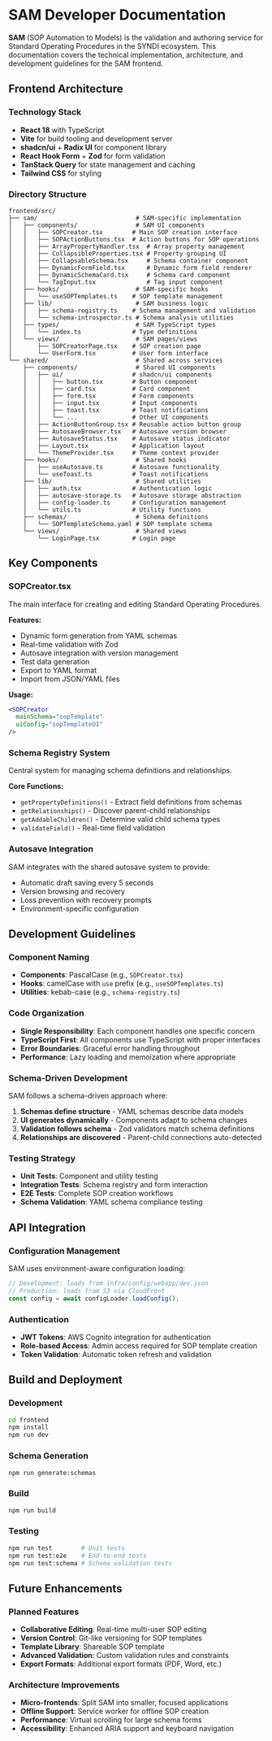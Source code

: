 <!-- 
SPDX-FileCopyrightText: 2024-2025 Pathway Bio, Inc. <https://pwbio.ai>
SPDX-FileContributor: Kimberly Robasky
SPDX-License-Identifier: Apache-2.0
 -->

# SAM Developer Documentation

**SAM** (SOP Automation to Models) is the validation and authoring service for Standard Operating Procedures in the SYNDI ecosystem. This documentation covers the technical implementation, architecture, and development guidelines for the SAM frontend.

## Frontend Architecture

### Technology Stack
- **React 18** with TypeScript
- **Vite** for build tooling and development server
- **shadcn/ui** + **Radix UI** for component library
- **React Hook Form** + **Zod** for form validation
- **TanStack Query** for state management and caching
- **Tailwind CSS** for styling

### Directory Structure

```
frontend/src/
├── sam/                           # SAM-specific implementation
│   ├── components/                # SAM UI components
│   │   ├── SOPCreator.tsx        # Main SOP creation interface
│   │   ├── SOPActionButtons.tsx  # Action buttons for SOP operations
│   │   ├── ArrayPropertyHandler.tsx  # Array property management
│   │   ├── CollapsibleProperties.tsx # Property grouping UI
│   │   ├── CollapsableSchema.tsx     # Schema container component
│   │   ├── DynamicFormField.tsx      # Dynamic form field renderer
│   │   ├── DynamicSchemaCard.tsx     # Schema card component
│   │   └── TagInput.tsx              # Tag input component
│   ├── hooks/                     # SAM-specific hooks
│   │   └── useSOPTemplates.ts    # SOP template management
│   ├── lib/                       # SAM business logic
│   │   ├── schema-registry.ts    # Schema management and validation
│   │   └── schema-introspector.ts # Schema analysis utilities
│   ├── types/                     # SAM TypeScript types
│   │   └── index.ts              # Type definitions
│   └── views/                     # SAM pages/views
│       ├── SOPCreatorPage.tsx    # SOP creation page
│       └── UserForm.tsx          # User form interface
└── shared/                        # Shared across services
    ├── components/                # Shared UI components
    │   ├── ui/                   # shadcn/ui components
    │   │   ├── button.tsx        # Button component
    │   │   ├── card.tsx          # Card component
    │   │   ├── form.tsx          # Form components
    │   │   ├── input.tsx         # Input components
    │   │   ├── toast.tsx         # Toast notifications
    │   │   └── ...               # Other UI components
    │   ├── ActionButtonGroup.tsx # Reusable action button group
    │   ├── AutosaveBrowser.tsx   # Autosave version browser
    │   ├── AutosaveStatus.tsx    # Autosave status indicator
    │   ├── Layout.tsx            # Application layout
    │   └── ThemeProvider.tsx     # Theme context provider
    ├── hooks/                     # Shared hooks
    │   ├── useAutosave.ts        # Autosave functionality
    │   └── useToast.ts           # Toast notifications
    ├── lib/                       # Shared utilities
    │   ├── auth.tsx              # Authentication logic
    │   ├── autosave-storage.ts   # Autosave storage abstraction
    │   ├── config-loader.ts      # Configuration management
    │   └── utils.ts              # Utility functions
    ├── schemas/                   # Schema definitions
    │   └── SOPTemplateSchema.yaml # SOP template schema
    └── views/                     # Shared views
        └── LoginPage.tsx         # Login page
```

## Key Components

### SOPCreator.tsx
The main interface for creating and editing Standard Operating Procedures.

**Features:**
- Dynamic form generation from YAML schemas
- Real-time validation with Zod
- Autosave integration with version management
- Test data generation
- Export to YAML format
- Import from JSON/YAML files

**Usage:**
```jsx
<SOPCreator 
  mainSchema="sopTemplate" 
  uiConfig="sopTemplateUI" 
/>
```

### Schema Registry System
Central system for managing schema definitions and relationships.

**Core Functions:**
- `getPropertyDefinitions()` - Extract field definitions from schemas
- `getRelationships()` - Discover parent-child relationships
- `getAddableChildren()` - Determine valid child schema types
- `validateField()` - Real-time field validation

### Autosave Integration
SAM integrates with the shared autosave system to provide:
- Automatic draft saving every 5 seconds
- Version browsing and recovery
- Loss prevention with recovery prompts
- Environment-specific configuration

## Development Guidelines

### Component Naming
- **Components**: PascalCase (e.g., `SOPCreator.tsx`)
- **Hooks**: camelCase with `use` prefix (e.g., `useSOPTemplates.ts`)
- **Utilities**: kebab-case (e.g., `schema-registry.ts`)

### Code Organization
- **Single Responsibility**: Each component handles one specific concern
- **TypeScript First**: All components use TypeScript with proper interfaces
- **Error Boundaries**: Graceful error handling throughout
- **Performance**: Lazy loading and memoization where appropriate

### Schema-Driven Development
SAM follows a schema-driven approach where:
1. **Schemas define structure** - YAML schemas describe data models
2. **UI generates dynamically** - Components adapt to schema changes
3. **Validation follows schema** - Zod validators match schema definitions
4. **Relationships are discovered** - Parent-child connections auto-detected

### Testing Strategy
- **Unit Tests**: Component and utility testing
- **Integration Tests**: Schema registry and form interaction
- **E2E Tests**: Complete SOP creation workflows
- **Schema Validation**: YAML schema compliance testing

## API Integration

### Configuration Management
SAM uses environment-aware configuration loading:

```typescript
// Development: loads from infra/config/webapp/dev.json
// Production: loads from S3 via CloudFront
const config = await configLoader.loadConfig();
```

### Authentication
- **JWT Tokens**: AWS Cognito integration for authentication
- **Role-based Access**: Admin access required for SOP template creation
- **Token Validation**: Automatic token refresh and validation

## Build and Deployment

### Development
```bash
cd frontend
npm install
npm run dev
```

### Schema Generation
```bash
npm run generate:schemas
```

### Build
```bash
npm run build
```

### Testing
```bash
npm run test        # Unit tests
npm run test:e2e    # End-to-end tests
npm run test:schema # Schema validation tests
```

## Future Enhancements

### Planned Features
- **Collaborative Editing**: Real-time multi-user SOP editing
- **Version Control**: Git-like versioning for SOP templates
- **Template Library**: Shareable SOP template 
- **Advanced Validation**: Custom validation rules and constraints
- **Export Formats**: Additional export formats (PDF, Word, etc.)

### Architecture Improvements
- **Micro-frontends**: Split SAM into smaller, focused applications
- **Offline Support**: Service worker for offline SOP creation
- **Performance**: Virtual scrolling for large schema forms
- **Accessibility**: Enhanced ARIA support and keyboard navigation
